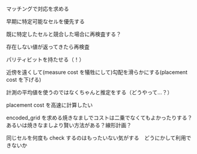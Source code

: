 マッチングで対応を求める

早期に特定可能なセルを優先する

既に特定したセルと競合した場合に再検査する？

存在しない値が返ってきたら再検査

パリティビットを持たせる（！）

近傍を遠くして(measure cost を犠牲にして)勾配を滑らかにする(placement cost を下げる)

計測の平均値を使うのではなくちゃんと推定をする（どうやって…？）

placement cost を高速に計算したい

encoded_grid を求める焼きなましでコストは二乗でなくてもよかったりする？あるいは焼きなましより賢い方法がある？線形計画？

同じセルを何度も check するのはもったいない気がする　どうにかして利用できないか